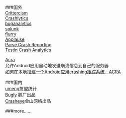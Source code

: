 ###国外  
[Crittercism](https://app.crittercism.com/)  
[Crashlytics](http://try.crashlytics.com/)  
[buganalytics](http://www.buganalytics.com/)  
[splunk](https://mint.splunk.com/)    
[flurry](http://www.flurry.com/)  
[Applause](http://www.applause.com/mobile-sdk)  
[Parse Crash Reporting](http://blog.parse.com/learn/introducing-parse-crash-reporting-2/)  
[Testin Crash Analytics](http://www.itestin.com/)  

[Acra](https://github.com/ACRA/acra)  
允许Android应用自动地发送崩溃信息到自己的服务器   
[如何在本地搭建一个Android应用crashing跟踪系统－ACRA](https://github.com/bboyfeiyu/android-tech-frontier/tree/master/others/%E5%A6%82%E4%BD%95%E5%9C%A8%E6%9C%AC%E5%9C%B0%E6%90%AD%E5%BB%BA%E4%B8%80%E4%B8%AAAndroid%E5%BA%94%E7%94%A8crashing%E8%B7%9F%E8%B8%AA%E7%B3%BB%E7%BB%9F%EF%BC%8DACRA)

###国内  
[umeng](http://dev.umeng.com/analytics/reports/errors)友盟统计  
[Bugly](http://bugly.qq.com/) 鹅厂出品  
[Crasheye](http://www.crasheye.cn/)金山网络出品

###more......